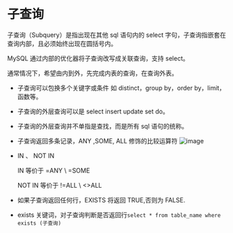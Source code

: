 # 子查询

子查询（Subquery）是指出现在其他 sql 语句内的 select 字句，子查询指嵌套在查询内部，且必须始终出现在圆括号内。

MySQL 通过内部的优化器将子查询改写成关联查询，支持 select。

通常情况下，希望由内到外，先完成内表的查询，在查询外表。

- 子查询可以包换多个关键字或条件 如 distinct，group by，order by，limit，函数等。
- 子查询的外层查询可以是 select insert update set do。
- 子查询的外层查询并不单指是查找，而是所有 sql 语句的统称。
- 子查询返回多条记录，ANY ,SOME, ALL 修饰的比较运算符
  ![image](http://img.mukewang.com/590bd62c000103e912800720.jpg)
- IN 、 NOT IN

  IN 等价于 =ANY \ =SOME

  NOT IN 等价于 !=ALL \ <>ALL
- 如果子查询返回任何行，EXISTS 将返回 TRUE,否则为 FALSE.
- exists   关键词，对子查询判断是否返回行`select * from table_name where exists (子查询)`
